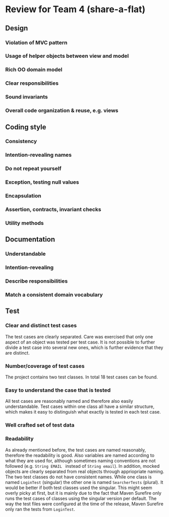 # Review for Team 4 (share-a-flat)

## Design

### Violation of MVC pattern

### Usage of helper objects between view and model

### Rich OO domain model

### Clear responsibilities

### Sound invariants

### Overall code organization & reuse, e.g. views

## Coding style

### Consistency

### Intention-revealing names

### Do not repeat yourself

### Exception, testing null values

### Encapsulation

### Assertion, contracts, invariant checks

### Utility methods

## Documentation

### Understandable

### Intention-revealing

### Describe responsibilities

### Match a consistent domain vocabulary

## Test

### Clear and distinct test cases

The test cases are clearly separated. Care was exercised that only one aspect of an object was tested per test case. It is not possible to further divide a test case into several new ones, which is further evidence that they are distinct. 

### Number/coverage of test cases

The project contains two test classes. In total 18 test cases can be found.

### Easy to understand the case that is tested

All test cases are reasonably named and therefore also easily understandable. Test cases within one class all have a similar structure, which makes it easy to distinguish what exactly is tested in each test case.

### Well crafted set of test data

### Readability

As already mentioned before, the test cases are named reasonably, therefore the readability is good. Also variables are named according to what they are used for, although sometimes naming conventions are not followed (e.g. `String EMAIL ` instead of `String email`). In addition, mocked objects are clearly separated from real objects through appriopriate naming. The two test classes do not have consistent names. While one class is named `LoginTest` (singular) the other one is named `SearcherTests` (plural). It would be better if both test classes used the singular. This might seem overly picky at first, but it is mainly due to the fact that Maven Surefire only runs the test cases of classes using the singular version per default. The way the test files were configured at the time of the release, Maven Surefire only ran the tests from `LoginTest`.